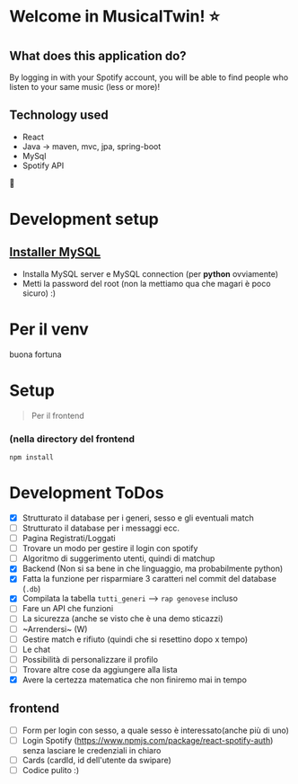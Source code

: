 # Welcome in MusicalTwin! :star:
## What does this application do?
By logging in with your Spotify account, you will be able to find people who listen to your same music (less or more)!

## Technology used
- React
- Java -> maven, mvc, jpa, spring-boot
- MySql
- Spotify API

:stars:




# Development setup

## [Installer MySQL](https://dev.mysql.com/get/Downloads/MySQLInstaller/mysql-installer-community-8.0.29.0.msi)

- Installa MySQL server e MySQL connection (per **python** ovviamente)
- Metti la password del root (non la mettiamo qua che magari è poco sicuro) :)

# Per il venv

buona fortuna

# Setup

> Per il frontend
### (nella directory del frontend
```
npm install

```

# Development ToDos

- [x] Strutturato il database per i generi, sesso e gli eventuali match
- [ ] Strutturato il database per i messaggi ecc.
- [ ] Pagina Registrati/Loggati
- [ ] Trovare un modo per gestire il login con spotify
- [ ] Algoritmo di suggerimento utenti, quindi di matchup
- [x] Backend (Non si sa bene in che linguaggio, ma probabilmente python)
- [x] Fatta la funzione per risparmiare 3 caratteri nel commit del database (`.db`)
- [x] Compilata la tabella `tutti_generi` --> `rap genovese` incluso
- [ ] Fare un API che funzioni
- [ ] La sicurezza (anche se visto che è una demo sticazzi)
- [ ] ~Arrendersi~ (W)
- [ ] Gestire match e rifiuto (quindi che si resettino dopo x tempo)
- [ ] Le chat
- [ ] Possibilità di personalizzare il profilo
- [ ] Trovare altre cose da aggiungere alla lista
- [x] Avere la certezza matematica che non finiremo mai in tempo

## frontend
- [ ] Form per login con sesso, a quale sesso è interessato(anche più di uno)
- [ ] Login Spotify (https://www.npmjs.com/package/react-spotify-auth) senza lasciare le credenziali in chiaro
- [ ] Cards (cardId, id dell'utente da swipare)
- [ ] Codice pulito :)
